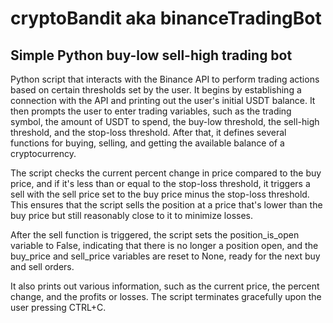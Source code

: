 # cryptoBandit aka binanceTradingBot
## Simple Python buy-low sell-high trading bot

Python script that interacts with the Binance API to perform trading actions based on certain thresholds set by the user. It begins by establishing a connection with the API and printing out the user's initial USDT balance. It then prompts the user to enter trading variables, such as the trading symbol, the amount of USDT to spend, the buy-low threshold, the sell-high threshold, and the stop-loss threshold. After that, it defines several functions for buying, selling, and getting the available balance of a cryptocurrency. 

The script checks the current percent change in price compared to the buy price, and if it's less than or equal to the stop-loss threshold, it triggers a sell with the sell price set to the buy price minus the stop-loss threshold. This ensures that the script sells the position at a price that's lower than the buy price but still reasonably close to it to minimize losses.

After the sell function is triggered, the script sets the position_is_open variable to False, indicating that there is no longer a position open, and the buy_price and sell_price variables are reset to None, ready for the next buy and sell orders.

It also prints out various information, such as the current price, the percent change, and the profits or losses. The script terminates gracefully upon the user pressing CTRL+C.
